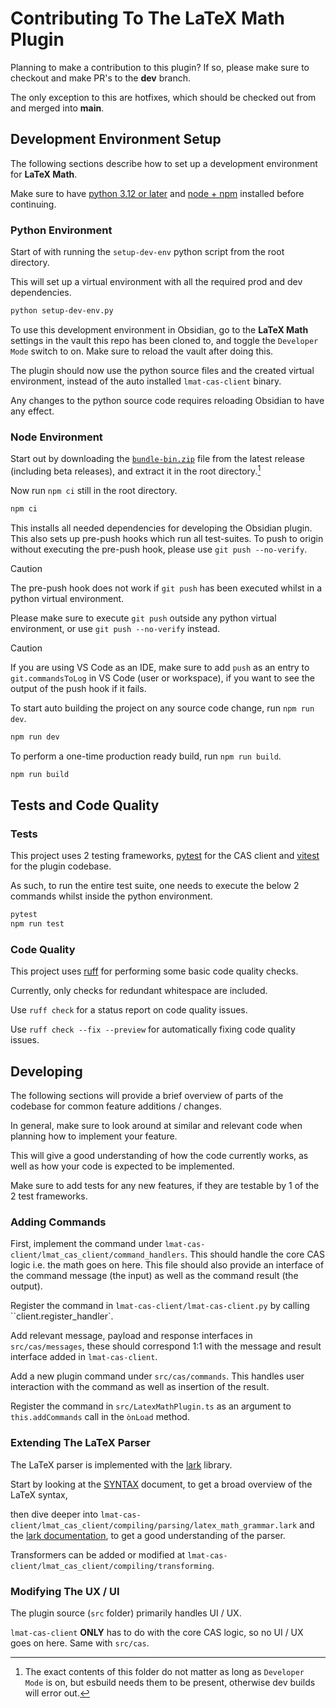 # Contributing To The LaTeX Math Plugin

Planning to make a contribution to this plugin? If so, please make sure to checkout and make PR's to the **dev** branch.

The only exception to this are hotfixes, which should be checked out from and merged into **main**.

## Development Environment Setup

The following sections describe how to set up a development environment for **LaTeX Math**.

Make sure to have [python 3.12 or later](https://www.python.org/) and [node + npm](https://nodejs.org/en/download/) installed before continuing.

### Python Environment

Start of with running the `setup-dev-env` python script from the root directory.

This will set up a virtual environment with all the required prod and dev dependencies.

```sh
python setup-dev-env.py
```

To use this development environment in Obsidian, go to the **LaTeX Math** settings in the vault this repo has been cloned to, and toggle the `Developer Mode` switch to on. Make sure to reload the vault after doing this.

The plugin should now use the python source files and the created virtual environment, instead of the auto installed `lmat-cas-client` binary.

Any changes to the python source code requires reloading Obsidian to have any effect.

### Node Environment

Start out by downloading the [`bundle-bin.zip`](https://github.com/zarstensen/obsidian-latex-math/releases/latest) file from the latest release (including beta releases), and extract it in the root directory.[^bundle-bin]

[^bundle-bin]: The exact contents of this folder do not matter as long as `Developer Mode` is on, but esbuild needs them to be present, otherwise dev builds will error out.

Now run `npm ci` still in the root directory.

```sh
npm ci
```

This installs all needed dependencies for developing the Obsidian plugin.
This also sets up pre-push hooks which run all test-suites.
To push to origin without executing the pre-push hook, please use `git push --no-verify`.

> [!CAUTION]
> The pre-push hook does not work if `git push` has been executed whilst in a python virtual environment.
>
> Please make sure to execute `git push` outside any python virtual environment, or use `git push --no-verify` instead.

> [!CAUTION]
> If you are using VS Code as an IDE, make sure to add `push` as an entry to `git.commandsToLog` in VS Code (user or workspace), if you want to see the output of the push hook if it fails.

To start auto building the project on any source code change, run `npm run dev`.

```sh
npm run dev
```

To perform a one-time production ready build, run `npm run build`.

```sh
npm run build
```

## Tests and Code Quality

### Tests

This project uses 2 testing frameworks, [pytest](https://docs.pytest.org/en/stable/) for the CAS client and [vitest](https://vitest.dev/) for the plugin codebase.

As such, to run the entire test suite, one needs to execute the below 2 commands whilst inside the python environment.

```sh
pytest
npm run test
```

### Code Quality

This project uses [ruff](https://docs.astral.sh/ruff/) for performing some basic code quality checks.

Currently, only checks for redundant whitespace are included.

Use `ruff check` for a status report on code quality issues.

Use `ruff check --fix --preview` for automatically fixing code quality issues.

## Developing

The following sections will provide a brief overview of parts of the codebase for common feature additions / changes.

In general, make sure to look around at similar and relevant code when planning how to implement your feature.

This will give a good understanding of how the code currently works, as well as how your code is expected to be implemented.

Make sure to add tests for any new features, if they are testable by 1 of the 2 test frameworks.

### Adding Commands

First, implement the command under `lmat-cas-client/lmat_cas_client/command_handlers`. This should handle the core CAS logic i.e. the math goes on here.
This file should also provide an interface of the command message (the input) as well as the command result (the output).

Register the command in `lmat-cas-client/lmat-cas-client.py` by calling ``client.register_handler`.

Add relevant message, payload and response interfaces in `src/cas/messages`, these should correspond 1:1 with the message and result interface added in `lmat-cas-client`.

Add a new plugin command under `src/cas/commands`. This handles user interaction with the command as well as insertion of the result.

Register the command in `src/LatexMathPlugin.ts` as an argument to `this.addCommands` call in the `ònLoad` method.

### Extending The LaTeX Parser

The LaTeX parser is implemented with the [lark](https://lark-parser.readthedocs.io/en/latest/philosophy.html) library.

Start by looking at the [SYNTAX](SYNTAX.md) document, to get a broad overview of the LaTeX syntax,

then dive deeper into `lmat-cas-client/lmat_cas_client/compiling/parsing/latex_math_grammar.lark` and the [lark documentation](https://lark-parser.readthedocs.io/en/latest/how_to_use.html), to get a good understanding of the parser.

Transformers can be added or modified at `lmat-cas-client/lmat_cas_client/compiling/transforming`.

### Modifying The UX / UI

The plugin source (`src` folder) primarily handles UI / UX.

`lmat-cas-client` **ONLY** has to do with the core CAS logic, so no UI / UX goes on here.
Same with `src/cas`.
